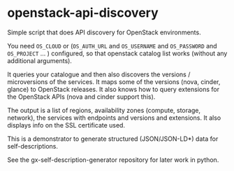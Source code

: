 # openstack-api-discovery

Simple script that does API discovery for OpenStack environments.

You need `OS_CLOUD` or (`OS_AUTH_URL` and `OS_USERNAME` and `OS_PASSWORD` and `OS_PROJECT` ... ) configured,
so that openstack catalog list works (without any additional arguments).

It queries your catalogue and then also discovers the versions / microversions of the services.
It maps some of the versions (nova, cinder, glance) to OpenStack releases.
It also knows how to query extensions for the OpenStack APIs (nova and cinder support this).

The output is a list of regions, availability zones (compute, storage, network),
the services with endpoints and versions and extensions.
It also displays info on the SSL certificate used.

This is a demonstrator to generate structured (JSON/JSON-LD\*) data for self-descriptions.

See the gx-self-description-generator repository for later work in python.
